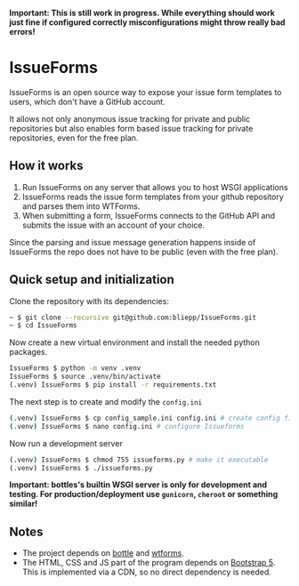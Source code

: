 **Important: This is still work in progress. While everything should work just fine if configured correctly misconfigurations might throw really bad errors!**
# IssueForms
IssueForms is an open source way to expose your issue form templates to users, which don't have a GitHub account.

It allows not only anonymous issue tracking for private and public repositories but also enables form based issue tracking for private repositories, even for the free plan.

## How it works
1. Run IssueForms on any server that allows you to host WSGI applications
1. IssueForms reads the issue form templates from your github repository and parses them into WTForms.
1. When submitting a form, IssueForms connects to the GitHub API and submits the issue with an account of your choice.

Since the parsing and issue message generation happens inside of IssueForms the repo does not have to be public (even with the free plan).

## Quick setup and initialization
Clone the repository with its dependencies:
```bash
~ $ git clone --recursive git@github.com:bliepp/IssueForms.git
~ $ cd IssueForms
```

Now create a new virtual environment and install the needed python packages.
```bash
IssueForms $ python -m venv .venv
IssueForms $ source .venv/bin/activate
(.venv) IssueForms $ pip install -r requirements.txt
```

The next step is to create and modify the `config.ini`
```bash
(.venv) IssueForms $ cp config_sample.ini config.ini # create config file
(.venv) IssueForms $ nano config.ini # configure Issueforms
```
Now run a development server
```bash
(.venv) IssueForms $ chmod 755 issueforms.py # make it executable
(.venv) IssueForms $ ./issueforms.py
```
**Important: bottles's builtin WSGI server is only for development and testing. For production/deployment use `gunicorn`, `cheroot` or something similar!**

## Notes
* The project depends on [bottle](http://bottlepy.org/) and [wtforms](https://wtforms.readthedocs.io/en/2.3.x/).
* The HTML, CSS and JS part of the program depends on [Bootstrap 5](https://getbootstrap.com/). This is implemented via a CDN, so no direct dependency is needed.
